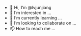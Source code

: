 - 👋 Hi, I’m @lvjunjiang
- 👀 I’m interested in ...
- 🌱 I’m currently learning ...
- 💞️ I’m looking to collaborate on ...
- 📫 How to reach me ...

<!---
lvjunjiang/lvjunjiang is a ✨ special ✨ repository because its `README.md` (this file) appears on your GitHub profile.
You can click the Preview link to take a look at your changes.
--->

